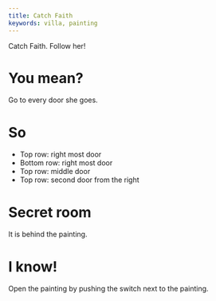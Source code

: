 ```yaml
---
title: Catch Faith
keywords: villa, painting
---
```


Catch Faith. Follow her!

# You mean?
Go to every door she goes.

# So
 * Top row: right most door
 * Bottom row: right most door
 * Top row: middle door
 * Top row: second door from the right

# Secret room
It is behind the painting.

# I know!
Open the painting by pushing the switch next to the painting.
